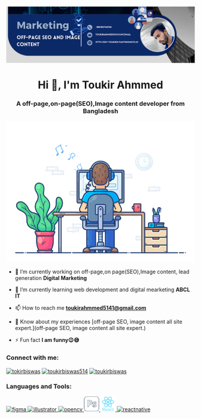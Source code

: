![logo](https://github.com/ToukirAhmmed/ToukirAhmmed/blob/main/Blue%20%26%20White%20Geometric%20Technology%20linkedln%20%20Benner.png)
<h1 align="center">Hi 👋, I'm Toukir Ahmmed</h1>
<h3 align="center">A off-page,on-page(SEO),Image content developer from Bangladesh</h3>
<img aline="right"alt="coding"=350 src="https://raw.githubusercontent.com/SupianIDz/SupianIDz/main/coding.gif">

- 🔭 I’m currently working on off-page,on page(SEO),Image content, lead generation **Digital Marketing**

- 🌱 I’m currently learning web development and digital mearketing **ABCL IT**

- 📫 How to reach me **toukirahmmed5141@gmail.com**

- 📄 Know about my experiences [off-page SEO, image content all site expert.](off-page SEO, image content all site expert.)

- ⚡ Fun fact **I am funny😉😅**

<h3 align="left">Connect with me:</h3>
<p align="left">
<a href="https://linkedin.com/in/tokirbiswas" target="blank"><img align="center" src="https://raw.githubusercontent.com/rahuldkjain/github-profile-readme-generator/master/src/images/icons/Social/linked-in-alt.svg" alt="tokirbiswas" height="30" width="40" /></a>
<a href="https://fb.com/toukirbiswas514" target="blank"><img align="center" src="https://raw.githubusercontent.com/rahuldkjain/github-profile-readme-generator/master/src/images/icons/Social/facebook.svg" alt="toukirbiswas514" height="30" width="40" /></a>
<a href="https://instagram.com/toukirbiswas" target="blank"><img align="center" src="https://raw.githubusercontent.com/rahuldkjain/github-profile-readme-generator/master/src/images/icons/Social/instagram.svg" alt="toukirbiswas" height="30" width="40" /></a>
</p>

<h3 align="left">Languages and Tools:</h3>
<p align="left"> <a href="https://www.figma.com/" target="_blank" rel="noreferrer"> <img src="https://www.vectorlogo.zone/logos/figma/figma-icon.svg" alt="figma" width="40" height="40"/> </a> <a href="https://www.adobe.com/in/products/illustrator.html" target="_blank" rel="noreferrer"> <img src="https://www.vectorlogo.zone/logos/adobe_illustrator/adobe_illustrator-icon.svg" alt="illustrator" width="40" height="40"/> </a> <a href="https://opencv.org/" target="_blank" rel="noreferrer"> <img src="https://www.vectorlogo.zone/logos/opencv/opencv-icon.svg" alt="opencv" width="40" height="40"/> </a> <a href="https://www.photoshop.com/en" target="_blank" rel="noreferrer"> <img src="https://raw.githubusercontent.com/devicons/devicon/master/icons/photoshop/photoshop-line.svg" alt="photoshop" width="40" height="40"/> </a> <a href="https://reactjs.org/" target="_blank" rel="noreferrer"> <img src="https://raw.githubusercontent.com/devicons/devicon/master/icons/react/react-original-wordmark.svg" alt="react" width="40" height="40"/> </a> <a href="https://reactnative.dev/" target="_blank" rel="noreferrer"> <img src="https://reactnative.dev/img/header_logo.svg" alt="reactnative" width="40" height="40"/> </a> </p>
